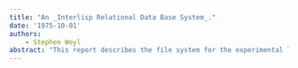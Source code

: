 ```yaml
---
title: "An _Interlisp Relational Data Base System_."
date: '1975-10-01'
authors: 
    - Stephen Weyl
abstract: "This report describes the file system for the experimental large file management support system currently being implemented at SRI. INTERLISP, an interactive, development-oriented computer programming system, has been augmented to support applications requiring large data bases maintained on secondary store.  The data base support programs are separated into two levels  an advanced file system and relational data base management procedures. The file system allows programmers to make full use of the capabilities of on-line random access devices using problem related symbolic primitives rather than page and word numbers.  It also performs several useful data storage functions such as data compression, sequencing, and generation of symbols which are unique for a file."
---
```



